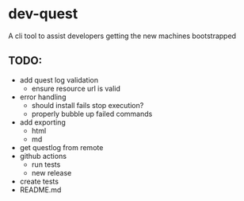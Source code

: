 # dev-quest

A cli tool to assist developers getting the new machines bootstrapped

## TODO:
- add quest log validation
  - ensure resource url is valid
- error handling
  - should install fails stop execution?
  - properly bubble up failed commands
- add exporting
  - html
  - md
- get questlog from remote
- github actions
  - run tests
  - new release
- create tests
- README.md
